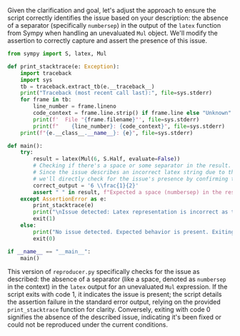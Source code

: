 Given the clarification and goal, let's adjust the approach to ensure the script correctly identifies the issue based on your description: the absence of a separator (specifically `numbersep`) in the output of the `latex` function from Sympy when handling an unevaluated `Mul` object. We'll modify the assertion to correctly capture and assert the presence of this issue.

```python
from sympy import S, latex, Mul

def print_stacktrace(e: Exception):
    import traceback
    import sys
    tb = traceback.extract_tb(e.__traceback__)
    print("Traceback (most recent call last):", file=sys.stderr)
    for frame in tb:
        line_number = frame.lineno
        code_context = frame.line.strip() if frame.line else "Unknown"
        print(f'  File "{frame.filename}"', file=sys.stderr)
        print(f"    {line_number}: {code_context}", file=sys.stderr)
    print(f"{e.__class__.__name__}: {e}", file=sys.stderr)

def main():
    try:
        result = latex(Mul(6, S.Half, evaluate=False))
        # Checking if there's a space or some separator in the result. The issue is there's none.
        # Since the issue describes an incorrect latex string due to the absence of `numbersep`,
        # we'll directly check for the issue's presence by confirming the current incorrect output.
        correct_output = '6 \\frac{1}{2}'
        assert " " in result, f"Expected a space (numbersep) in the result; found '{result}'"
    except AssertionError as e:
        print_stacktrace(e)
        print("\nIssue detected: Latex representation is incorrect as there's no separator between numbers.")
        exit(1)
    else:
        print("No issue detected. Expected behavior is present. Exiting with code 0.")
        exit(0)

if __name__ == "__main__":
    main()
```

This version of `reproducer.py` specifically checks for the issue as described: the absence of a separator (like a space, denoted as `numbersep` in the context) in the `latex` output for an unevaluated `Mul` expression. If the script exits with code 1, it indicates the issue is present; the script details the assertion failure in the standard error output, relying on the provided `print_stacktrace` function for clarity. Conversely, exiting with code 0 signifies the absence of the described issue, indicating it's been fixed or could not be reproduced under the current conditions.